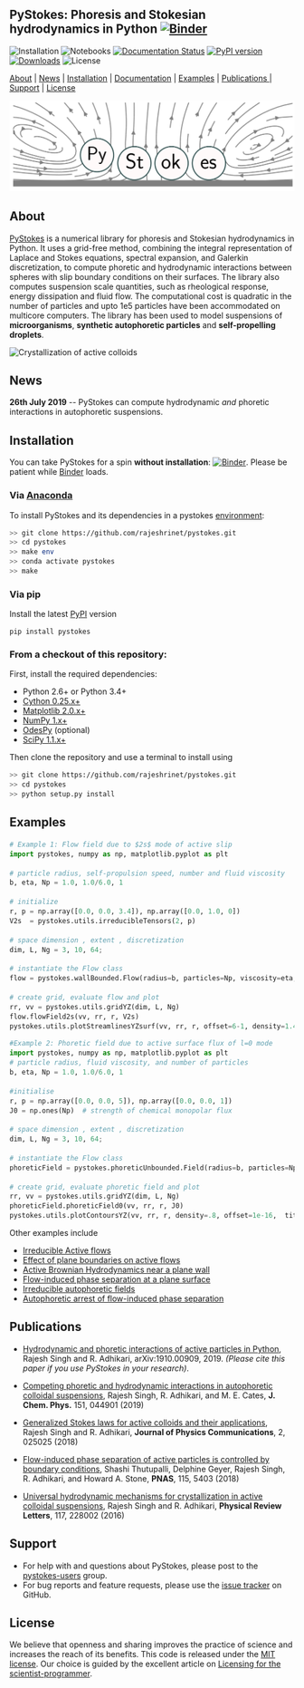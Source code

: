 ## PyStokes: Phoresis and Stokesian hydrodynamics in Python  [![Binder](https://mybinder.org/badge_logo.svg)](https://mybinder.org/v2/gh/rajeshrinet/pystokes/master?filepath=examples) 
![Installation](https://github.com/rajeshrinet/pystokes/workflows/Installation/badge.svg)
![Notebooks](https://github.com/rajeshrinet/pystokes/workflows/Notebooks/badge.svg)
[![Documentation Status](https://readthedocs.org/projects/pystokes/badge/?version=latest)](https://pystokes.readthedocs.io/en/latest/?badge=latest)
[![PyPI version](https://badge.fury.io/py/pystokes.svg)](https://badge.fury.io/py/pystokes)
[![Downloads](https://pepy.tech/badge/pystokes)](https://pepy.tech/project/pystokes)
![License](https://img.shields.io/github/license/rajeshrinet/pystokes) 

[About](#about) | [News](#news) | [Installation](#installation) |  [Documentation](https://pystokes.readthedocs.io/en/latest/) | [Examples](#examples) | [Publications ](#publications)| [Support](#support) | [License](#license)

![Imagel](examples/banner.png)


## About

[PyStokes](https://github.com/rajeshrinet/pystokes) is a numerical library for phoresis and Stokesian hydrodynamics in Python. It uses a grid-free method, combining the integral representation of Laplace and Stokes equations, spectral expansion, and Galerkin discretization, to compute phoretic and hydrodynamic interactions between spheres with slip boundary conditions on their surfaces. The library also computes suspension scale quantities, such as rheological response, energy dissipation and fluid flow. The computational cost is quadratic in the number of particles and upto 1e5 particles have been accommodated on multicore computers. The library has been used to model suspensions of **microorganisms**,  **synthetic autophoretic particles** and **self-propelling droplets**. 

![Crystallization of active colloids](examples/crystallite.gif)


## News
**26th July 2019** -- PyStokes can compute hydrodynamic *and* phoretic interactions in autophoretic suspensions.  


## Installation
You can take PyStokes for a spin **without installation**: [![Binder](https://mybinder.org/badge_logo.svg)](https://mybinder.org/v2/gh/rajeshrinet/pystokes/master?filepath=examples). Please be patient while [Binder](https://mybinder.org/v2/gh/rajeshrinet/pystokes/master?filepath=examples) loads.

### Via [Anaconda](https://docs.conda.io/projects/continuumio-conda/en/latest/user-guide/install/index.html)

To install PyStokes and its dependencies in a pystokes [environment](https://github.com/rajeshrinet/pystokes/blob/master/environment.yml):
```bash
>> git clone https://github.com/rajeshrinet/pystokes.git
>> cd pystokes
>> make env
>> conda activate pystokes
>> make
```

### Via pip

Install the latest [PyPI](https://pypi.org/project/pystokes) version
```
pip install pystokes
```

### From a checkout of this repository:

First, install the required dependencies:
- Python 2.6+ or Python 3.4+
- [Cython 0.25.x+](http://docs.cython.org/en/latest/index.html)
- [Matplotlib 2.0.x+](https://matplotlib.org)
- [NumPy 1.x+](http://www.numpy.org)
- [OdesPy](https://github.com/rajeshrinet/odespy) (optional)
- [SciPy 1.1.x+](https://www.scipy.org/) 

Then clone the repository and use a terminal to install using 
```bash
>> git clone https://github.com/rajeshrinet/pystokes.git
>> cd pystokes
>> python setup.py install
```

## Examples


```Python
# Example 1: Flow field due to $2s$ mode of active slip
import pystokes, numpy as np, matplotlib.pyplot as plt

# particle radius, self-propulsion speed, number and fluid viscosity
b, eta, Np = 1.0, 1.0/6.0, 1

# initialize
r, p = np.array([0.0, 0.0, 3.4]), np.array([0.0, 1.0, 0])
V2s  = pystokes.utils.irreducibleTensors(2, p)

# space dimension , extent , discretization
dim, L, Ng = 3, 10, 64;

# instantiate the Flow class
flow = pystokes.wallBounded.Flow(radius=b, particles=Np, viscosity=eta, gridpoints=Ng*Ng)

# create grid, evaluate flow and plot
rr, vv = pystokes.utils.gridYZ(dim, L, Ng)
flow.flowField2s(vv, rr, r, V2s)  
pystokes.utils.plotStreamlinesYZsurf(vv, rr, r, offset=6-1, density=1.4, title='2s')
```

```Python
#Example 2: Phoretic field due to active surface flux of l=0 mode
import pystokes, numpy as np, matplotlib.pyplot as plt
# particle radius, fluid viscosity, and number of particles
b, eta, Np = 1.0, 1.0/6.0, 1

#initialise
r, p = np.array([0.0, 0.0, 5]), np.array([0.0, 0.0, 1])
J0 = np.ones(Np)  # strength of chemical monopolar flux

# space dimension , extent , discretization
dim, L, Ng = 3, 10, 64;

# instantiate the Flow class
phoreticField = pystokes.phoreticUnbounded.Field(radius=b, particles=Np, phoreticConstant=eta, gridpoints=Ng*Ng)

# create grid, evaluate phoretic field and plot
rr, vv = pystokes.utils.gridYZ(dim, L, Ng)
phoreticField.phoreticField0(vv, rr, r, J0)  
pystokes.utils.plotContoursYZ(vv, rr, r, density=.8, offset=1e-16,  title='l=0') 
```

Other examples include
* [Irreducible Active flows](https://github.com/rajeshrinet/pystokes/blob/master/examples/ex1-unboundedFlow.ipynb)
* [Effect of plane boundaries on active flows](https://github.com/rajeshrinet/pystokes/blob/master/examples/ex2-flowPlaneSurface.ipynb)
* [Active Brownian Hydrodynamics near a plane wall](https://github.com/rajeshrinet/pystokes/blob/master/examples/ex3-crystalNucleation.ipynb)
* [Flow-induced phase separation at a plane surface](https://github.com/rajeshrinet/pystokes/blob/master/examples/ex4-crystallization.ipynb)
* [Irreducible autophoretic fields](https://github.com/rajeshrinet/pystokes/blob/master/examples/ex5-phoreticField.ipynb)
* [Autophoretic arrest of flow-induced phase separation](https://github.com/rajeshrinet/pystokes/blob/master/examples/ex6-arrestedCluster.ipynb)


## Publications

* [Hydrodynamic and phoretic interactions of active particles in Python](https://arxiv.org/abs/1910.00909), Rajesh Singh and R. Adhikari, arXiv:1910.00909, 2019. *(Please cite this paper if you use PyStokes in your research)*.

* [Competing phoretic and hydrodynamic interactions in autophoretic colloidal suspensions](https://aip.scitation.org/doi/full/10.1063/1.5090179), Rajesh Singh, R. Adhikari, and M. E. Cates, **J. Chem. Phys.** 151, 044901 (2019)

* [Generalized Stokes laws for active colloids and their applications](https://iopscience.iop.org/article/10.1088/2399-6528/aaab0d), Rajesh Singh and R. Adhikari, **Journal of Physics Communications**, 2, 025025 (2018)


* [Flow-induced phase separation of active particles is controlled by boundary conditions](https://www.pnas.org/content/115/21/5403), Shashi Thutupalli, Delphine Geyer, Rajesh Singh, R. Adhikari, and Howard A. Stone, **PNAS**, 115, 5403 (2018)  

* [Universal hydrodynamic mechanisms for crystallization in active colloidal suspensions](https://doi.org/10.1103/PhysRevLett.117.228002), Rajesh Singh and R. Adhikari,  **Physical Review Letters**, 117, 228002 (2016)


## Support

* For help with and questions about PyStokes, please post to the [pystokes-users](https://groups.google.com/forum/#!forum/pystokes) group.
* For bug reports and feature requests, please use the [issue tracker](https://github.com/rajeshrinet/pystokes/issues) on GitHub.

## License
We believe that openness and sharing improves the practice of science and increases the reach of its benefits. This code is released under the [MIT license](http://opensource.org/licenses/MIT). Our choice is guided by the excellent article on [Licensing for the scientist-programmer](http://www.ploscompbiol.org/article/info%3Adoi%2F10.1371%2Fjournal.pcbi.1002598). 
